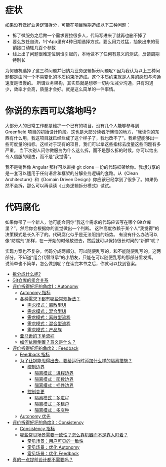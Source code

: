 # 症状

如果没有做好业务逻辑拆分，可能在项目晚期造成以下三种问题：

* 拆了微服务之后做一个需求要拉很多人，代码写进来了就再也删不掉了
* 要么放任自流，1个App里有4种日期选择方式。要么用力过猛，抽象出来的营销接口动辄几百个参数
* 线上出了问题很难定位到谁引起的，本地做不了任何有意义的测试，反馈周期特别长

为何随机选择了这三种问题并归纳为业务逻辑拆分问题呢? 因为我认为以上三种问题都是由同一个不易变化的本质约束所造成。这个本质约束就是人类的感知与沟通速度是很慢的。
所谓业务架构，其实质就是想尽一切办法减少沟通。只有沟通少，效率才会高，质量才会好。就是这么简单的一件事情。

# 你说的东西可以落地吗?

大部分人的日常工作都是维护一个已有的项目，没有几个人能够参与到 Greenfield 项目的初始设计阶段。这也是大部分读者所懊恼的地方，“我读你的东西有什么用，我这项目就已经烂成了这个样子了，我也改不了”。我希望能够出一些可度量的指标。这样对于现有的项目，我们可以拿这些指标去度量这些问题有多严重。
当下次别人问你微服务为什么这么拆，而不是那么拆的时候，你可以给出令人信服的理由，而不是“我觉得”。

我不是销售像 Angular 那样可以直接 git clone 一份的代码框架给你。我想分享的是一套可以适用于任何语言和框架的分解业务逻辑的套路。从《Clean Architecture》和《Domain Driven Design》你应该已经学到了很多了。如果仍然不会拆，那么可以再读读《业务逻辑拆分模式》试试。

# 代码腐化

如果你带了一个新人，他可能会问你“我这个需求的代码应该写在哪个Git仓库里？”。然后你会根据你的直觉做出一个判断。
这种高度依赖于某个人“我觉得”的决策模式是长久不了的。代码腐化似乎是无法阻挡的趋势。
有没有什么办法可以像“防腐剂”那样，在一开始的时候放进去，然后就可以保持很长时间的“新鲜”呢？

实现方案也不复杂，代码分成两部分。可以随便乱写的，和不能随便乱写的，这两部分。不知道“组合代替继承”的小朋友，只能在可以随便乱写的那部分里发挥。
说简单也不简单，怎么做到呢？在读完本书之后，你就可以找到答案。

* [拆分成什么呢?](./Modules.md)
* [Git仓库的组合关系](./Composition.md)
* [评价拆得好坏的角度1：Autonomy](./Autonomy.md)
  * [Autonomy 指标](./AutonomyMetrics.md)
  * [各种需求下都有哪些常规拆法？](./Integration/README.md)
    * [需求模式：离散型UI](./Integration/DiscreteUI/README.md)
    * [需求模式：混合型UI](./Integration/MixedUI/README.md)
    * [需求模式：离散型流程](./Integration/DiscreteProcess/README.md)
    * [需求模式：混合型流程](./Integration/MixedProcess/README.md)
    * [需求模式：产品族](./Integration/ProductFamily/README.md)
  * [亚马逊的下单流程](./Integration/AmazonExample/README.md)
  * [如何依赖倒置？意义是什么？](./DependencyInversion.md)
* [评价拆得好坏的角度2：Feedback](./Feedback.md)
  * [Feedback 指标](./FeedbackMetrics.md)
  * [为了让锅能甩得出去，要给运行时添加什么样的隔离措施？](./Isolation/README.md)
    * [控制边界](./Isolation/ControlBoundary.md)
      * [隔离模式：进程边界](./Isolation/ProcessBoundary/README.md)
      * [隔离模式：函数边界](./Isolation/FunctionBoundary/README.md)
      * [隔离模式：插件边界](./Isolation/PluginBoundary/README.md)
    * [控制变更](./Isolation/ControlChange.md)
      * [隔离模式：多进程](./Isolation/MultiProcess/README.md)
      * [隔离模式：多租户](./Isolation/MultiTenancy/README.md)
      * [隔离模式：多变种](./Isolation/MultiVariant/README.md)
  * [Autonomy 优先](./Isolation/AutonomyFirst.md)
* [评价拆得好坏的角度3：Consistency](./Consistency.md)
  * [Consistency 指标](./ConsistencyMetrics.md)
  * [哪些常见场景需要一致性？怎么靠机器而不是靠人盯着？](./Scenario/README.md)
    * [常见场景：用户可见的一致性](./Scenario/UserInterface/README.md)
    * [常见场景：优化 Autonomy](./Scenario/AutonomyOptimization/README.md)
    * [常见场景：优化 Feedback](./Scenario/FeedbackOptimization/README.md)
* [真的一点提前设计都不需要吗？](./Consensus.md)